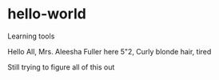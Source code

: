 # hello-world
Learning  tools

Hello All,
Mrs. Aleesha Fuller here
5"2, Curly blonde hair, tired

Still trying to figure all of this out
